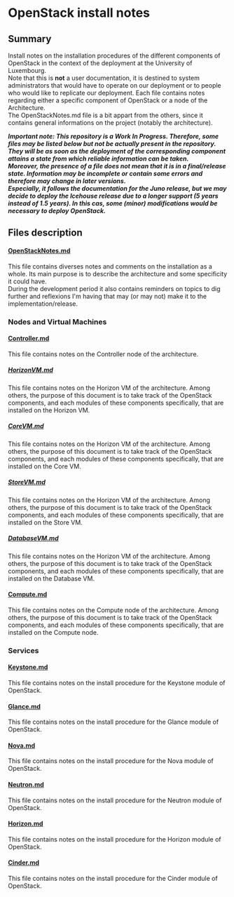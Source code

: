 # OpenStack install notes

## Summary

Install notes on the installation procedures of the different components of OpenStack in the context of the deployment at the University of Luxembourg.  
Note that this is **not** a user documentation, it is destined to system administrators that would have to operate on our deployment or to people who would like to replicate our deployment.
Each file contains notes regarding either  a specific component of OpenStack or a node of the Architecture.  
The OpenStackNotes.md file is a bit appart from the others, since it contains general informations on the project (notably the architecture).

***Important note: This repository is a Work In Progress. Therefore, some files may be listed below but not be actually present in the repository. They will be as soon as the deployment of the corresponding component attains a state from which reliable information can be taken.  
Moreover, the presence of a file does not mean that it is in a final/release state. Information may be incomplete or contain some errors and therefore may change in later versions.  
Especially, it follows the documentation for the Juno release, but we may decide to deploy the Icehouse release due to a longer support (5 years instead of 1.5 years). In this cas, some (minor) modifications would be necessary to deploy OpenStack.***

## Files description

#### [OpenStackNotes.md](https://github.com/sylmarien/openstack-install-notes/blob/master/OpenStackNotes.md "OpenStackNotes.md")

This file contains diverses notes and comments on the installation as a whole. Its main purpose is to describe the architecture and some specificity it could have.  
During the development period it also contains reminders on topics to dig further and reflexions I'm having that may (or may not) make it to the implementation/release.

### Nodes and Virtual Machines

#### [Controller.md](https://github.com/sylmarien/openstack-install-notes/blob/master/Controller.md)

This file contains notes on the Controller node of the architecture.

##### [HorizonVM.md](https://github.com/sylmarien/openstack-install-notes/blob/master/HorizonVM.md)

This file contains notes on the Horizon VM of the architecture. Among others, the purpose of this document is to take track of the OpenStack components, and each modules of these components specifically, that are installed on the Horizon VM.

##### [CoreVM.md](https://github.com/sylmarien/openstack-install-notes/blob/master/CoreVM.md)

This file contains notes on the Horizon VM of the architecture. Among others, the purpose of this document is to take track of the OpenStack components, and each modules of these components specifically, that are installed on the Core VM.

##### [StoreVM.md](https://github.com/sylmarien/openstack-install-notes/blob/master/StoreVM.md)

This file contains notes on the Horizon VM of the architecture. Among others, the purpose of this document is to take track of the OpenStack components, and each modules of these components specifically, that are installed on the Store VM.

##### [DatabaseVM.md](https://github.com/sylmarien/openstack-install-notes/blob/master/DatabaseVM.md)

This file contains notes on the Horizon VM of the architecture. Among others, the purpose of this document is to take track of the OpenStack components, and each modules of these components specifically, that are installed on the Database VM.

#### [Compute.md](https://github.com/sylmarien/openstack-install-notes/blob/master/Compute.md)

This file contains notes on the Compute node of the architecture. Among others, the purpose of this document is to take track of the OpenStack components, and each modules of these components specifically, that are installed on the Compute node.

### Services

#### [Keystone.md](https://github.com/sylmarien/openstack-install-notes/blob/master/Keystone.md)

This file contains notes on the install procedure for the Keystone module of OpenStack.

#### [Glance.md](https://github.com/sylmarien/openstack-install-notes/blob/master/Glance.md)

This file contains notes on the install procedure for the Glance module of OpenStack.

#### [Nova.md](https://github.com/sylmarien/openstack-install-notes/blob/master/Nova.md)

This file contains notes on the install procedure for the Nova module of OpenStack.

#### [Neutron.md](https://github.com/sylmarien/openstack-install-notes/blob/master/Neutron.md)

This file contains notes on the install procedure for the Neutron module of OpenStack.

#### [Horizon.md](https://github.com/sylmarien/openstack-install-notes/blob/master/Horizon.md)

This file contains notes on the install procedure for the Horizon module of OpenStack.

#### [Cinder.md](https://github.com/sylmarien/openstack-install-notes/blob/master/Cinder.md)

This file contains notes on the install procedure for the Cinder module of OpenStack.
